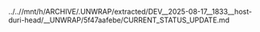 ../..//mnt/h/ARCHIVE/.UNWRAP/extracted/DEV__2025-08-17__1833__host-duri-head/__UNWRAP/5f47aafebe/CURRENT_STATUS_UPDATE.md